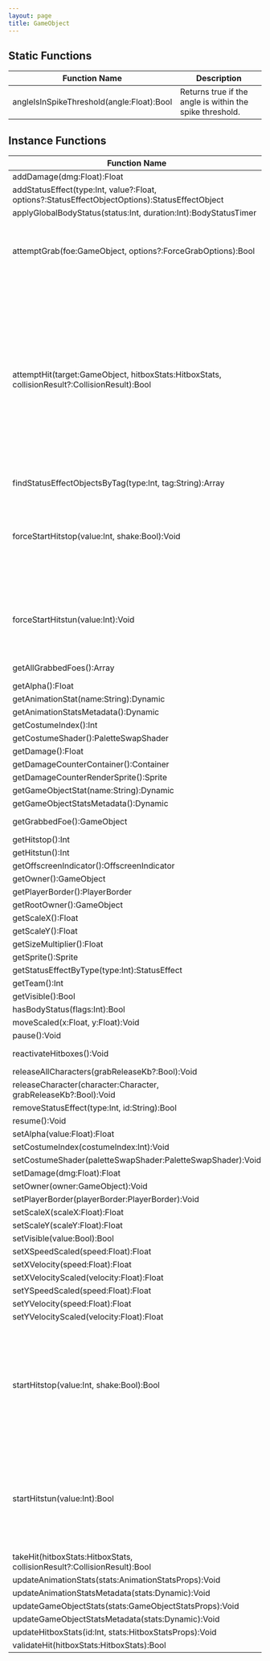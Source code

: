```yaml
---
layout: page
title: GameObject
---
```


## Static Functions

| Function Name | Description |
| --------------- | ------------- |
| angleIsInSpikeThreshold(angle:Float):Bool | Returns true if the angle is within the spike threshold.<br> |


## Instance Functions

| Function Name | Description |
| --------------- | ------------- |
| addDamage(dmg:Float):Float |  |
| addStatusEffect(type:Int, value?:Float, options?:StatusEffectObjectOptions):StatusEffectObject |  |
| applyGlobalBodyStatus(status:Int, duration:Int):BodyStatusTimer |  |
| attemptGrab(foe:GameObject, options?:ForceGrabOptions):Bool | Attempt to grab the foe. <br> <br>Parameters:<br>- **options** - Instructions for the types of grab-safety checks to ignore |
| attemptHit(target:GameObject, hitboxStats:HitboxStats, collisionResult?:CollisionResult):Bool | Initiates processing as though a hitbox=>hurtbox collision was detected. Due to validation checks during processing, a "hit" may not occur.<br>Parameters:<br>- **target** - GameObject receiving the hit<br>- **hitboxStats** - Stats that determine the effect of the "hit"<br>- **collisionResult** - Optional object containing "boxes" that represent the positional information of any involved hitboxes during the hit. Can be useful for generating spatially aware hit effects, and will automatically adjust built-in hit effect positioning to the specified overlap box. |
| findStatusEffectObjectsByTag(type:Int, tag:String):Array<StatusEffectObject> |  |
| forceStartHitstop(value:Int, shake:Bool):Void | Forcibly starts a new set of hitstop. <br> @see GameObjectEvent.HITSTOP_END<br> @see GameObjectEvent.HITSTOP_START<br>Parameters:<br>- **value** - Duration in frames<br>- **shake** - True if camera should shake |
| forceStartHitstun(value:Int):Void | Forcibly starts a new set of hitstun. <br> @see GameObjectEvent.ENTER_HITSTUN<br> @see GameObjectEvent.EXIT_HITSTUN<br>Parameters:<br>- **value** - Duration in frames |
| getAllGrabbedFoes():Array<GameObject> | Returns all foes the grabbed foes array. |
| getAlpha():Float |  |
| getAnimationStat(name:String):Dynamic |  |
| getAnimationStatsMetadata():Dynamic |  |
| getCostumeIndex():Int |  |
| getCostumeShader():PaletteSwapShader |  |
| getDamage():Float |  |
| getDamageCounterContainer():Container |  |
| getDamageCounterRenderSprite():Sprite |  |
| getGameObjectStat(name:String):Dynamic |  |
| getGameObjectStatsMetadata():Dynamic |  |
| getGrabbedFoe():GameObject | Returns the first grabbed foe in the grabbed foes array. |
| getHitstop():Int |  |
| getHitstun():Int |  |
| getOffscreenIndicator():OffscreenIndicator |  |
| getOwner():GameObject |  |
| getPlayerBorder():PlayerBorder |  |
| getRootOwner():GameObject |  |
| getScaleX():Float |  |
| getScaleY():Float |  |
| getSizeMultiplier():Float |  |
| getSprite():Sprite |  |
| getStatusEffectByType(type:Int):StatusEffect |  |
| getTeam():Int |  |
| getVisible():Bool |  |
| hasBodyStatus(flags:Int):Bool |  |
| moveScaled(x:Float, y:Float):Void |  |
| pause():Void |  |
| reactivateHitboxes():Void | Refreshes the attack's UID allowing it to hit again. |
| releaseAllCharacters(grabReleaseKb?:Bool):Void |  |
| releaseCharacter(character:Character, grabReleaseKb?:Bool):Void |  |
| removeStatusEffect(type:Int, id:String):Bool |  |
| resume():Void |  |
| setAlpha(value:Float):Float |  |
| setCostumeIndex(costumeIndex:Int):Void |  |
| setCostumeShader(paletteSwapShader:PaletteSwapShader):Void |  |
| setDamage(dmg:Float):Float |  |
| setOwner(owner:GameObject):Void |  |
| setPlayerBorder(playerBorder:PlayerBorder):Void |  |
| setScaleX(scaleX:Float):Float |  |
| setScaleY(scaleY:Float):Float |  |
| setVisible(value:Bool):Bool |  |
| setXSpeedScaled(speed:Float):Float |  |
| setXVelocity(speed:Float):Float |  |
| setXVelocityScaled(velocity:Float):Float |  |
| setYSpeedScaled(speed:Float):Float |  |
| setYVelocity(speed:Float):Float |  |
| setYVelocityScaled(velocity:Float):Float |  |
| startHitstop(value:Int, shake:Bool):Bool | Attempts to start a new set of hitstop. Only starts a new set of hitstop if the new value is greater than the existing value. <br> @see GameObjectEvent.HITSTOP_END<br> @see GameObjectEvent.HITSTOP_START<br>Parameters:<br>- **value** - Duration in frames<br>- **shake** - True if camera should shake |
| startHitstun(value:Int):Bool | Attempts to start a new set of hitstun. Only starts a new set of hitstun if the new value is greater than the existing value. <br> @see GameObjectEvent.ENTER_HITSTUN<br> @see GameObjectEvent.EXIT_HITSTUN<br>Parameters:<br>- **value** - Duration in frames |
| takeHit(hitboxStats:HitboxStats, collisionResult?:CollisionResult):Bool |  |
| updateAnimationStats(stats:AnimationStatsProps):Void |  |
| updateAnimationStatsMetadata(stats:Dynamic):Void |  |
| updateGameObjectStats(stats:GameObjectStatsProps):Void |  |
| updateGameObjectStatsMetadata(stats:Dynamic):Void |  |
| updateHitboxStats(id:Int, stats:HitboxStatsProps):Void |  |
| validateHit(hitboxStats:HitboxStats):Bool |  |


